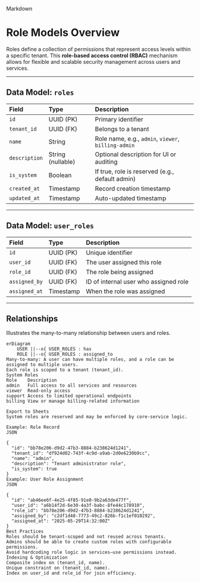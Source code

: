 Markdown

# Role Models Overview

Roles define a collection of permissions that represent access levels within a specific tenant. This **role-based access control (RBAC)** mechanism allows for flexible and scalable security management across users and services.

---

## Data Model: `roles`

| Field          | Type                     | Description                              |
| :------------- | :----------------------- | :--------------------------------------- |
| `id`           | UUID (PK)                | Primary identifier                       |
| `tenant_id`    | UUID (FK)                | Belongs to a tenant                      |
| `name`         | String                   | Role name, e.g., `admin`, `viewer`, `billing-admin` |
| `description`  | String (nullable)        | Optional description for UI or auditing  |
| `is_system`    | Boolean                  | If true, role is reserved (e.g., default admin) |
| `created_at`   | Timestamp                | Record creation timestamp                |
| `updated_at`   | Timestamp                | Auto-updated timestamp                   |

---

## Data Model: `user_roles`

| Field         | Type                     | Description                           |
| :------------ | :----------------------- | :------------------------------------ |
| `id`          | UUID (PK)                | Unique identifier                     |
| `user_id`     | UUID (FK)                | The user assigned this role           |
| `role_id`     | UUID (FK)                | The role being assigned               |
| `assigned_by` | UUID (FK)                | ID of internal user who assigned role |
| `assigned_at` | Timestamp                | When the role was assigned            |

---

## Relationships

Illustrates the many-to-many relationship between users and roles.

```mermaid
erDiagram
    USER ||--o{ USER_ROLES : has
    ROLE ||--o{ USER_ROLES : assigned_to
Many-to-many: A user can have multiple roles, and a role can be assigned to multiple users.
Each role is scoped to a tenant (tenant_id).
System Roles
Role	Description
admin	Full access to all services and resources
viewer	Read-only access
support	Access to limited operational endpoints
billing	View or manage billing-related information

Export to Sheets
System roles are reserved and may be enforced by core-service logic.

Example: Role Record
JSON

{
  "id": "bb78e206-d9d2-47b3-8884-b238624d1241",
  "tenant_id": "df924d02-743f-4c9d-a9ab-2d0e6230b9cc",
  "name": "admin",
  "description": "Tenant administrator role",
  "is_system": true
}
Example: User Role Assignment
JSON

{
  "id": "ab46ee6f-4e25-4f85-91e0-9b2a63de477f",
  "user_id": "a6b14f2d-6e30-4a3f-babc-8fe44c178910",
  "role_id": "bb78e206-d9d2-47b3-8884-b238624d1241",
  "assigned_by": "c2df1d48-7773-49c2-826b-f1c1ef010292",
  "assigned_at": "2025-05-29T14:32:00Z"
}
Best Practices
Roles should be tenant-scoped and not reused across tenants.
Admins should be able to create custom roles with configurable permissions.
Avoid hardcoding role logic in services—use permissions instead.
Indexing & Optimization
Composite index on (tenant_id, name).
Unique constraint on (tenant_id, name).
Index on user_id and role_id for join efficiency.
